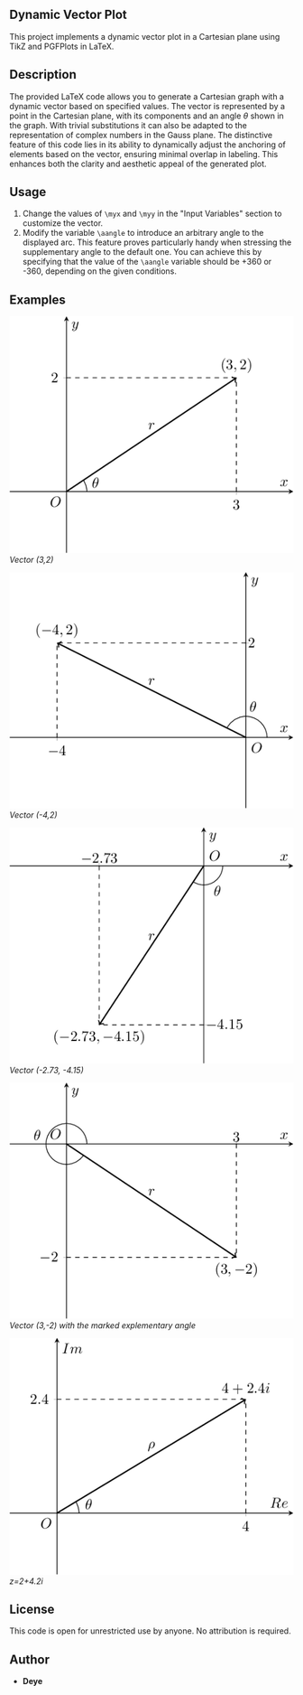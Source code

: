 ## Dynamic Vector Plot

This project implements a dynamic vector plot in a Cartesian plane using TikZ and PGFPlots in LaTeX.

## Description

The provided LaTeX code allows you to generate a Cartesian graph with a dynamic vector based on specified values. The vector is represented by a point in the Cartesian plane, with its components and an angle $\theta$ shown in the graph.
With trivial substitutions it can also be adapted to the representation of complex numbers in the Gauss plane.
The distinctive feature of this code lies in its ability to dynamically adjust the anchoring of elements based on the vector, ensuring minimal overlap in labeling. This enhances both the clarity and aesthetic appeal of the generated plot.

## Usage

1. Change the values of `\myx` and `\myy` in the "Input Variables" section to customize the vector.
2. Modify the variable `\aangle` to introduce an arbitrary angle to the displayed arc. This feature proves particularly handy when stressing the supplementary angle to the default one. You can achieve this by specifying that the value of the `\aangle` variable should be +360 or -360, depending on the given conditions.

## Examples

![Vector (3,2)](Plot_1.png)
*Vector (3,2)*

![Vector (-4,2)](Plot_2.png)
*Vector (-4,2)*

![Vector (-2.73, -4.15)](Plot_3.png)
*Vector (-2.73, -4.15)*

![Vector (3,-2) with the marked explementary angle](Plot_4.png)
*Vector (3,-2) with the marked explementary angle*

![Complex number](Plot_z.png)
*z=2+4.2i*

## License

This code is open for unrestricted use by anyone. No attribution is required.

## Author

- **Deye**
